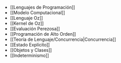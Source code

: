  
- [[Lenguajes de Programación]]
- [[Modelo Computacional]]
- [[Lenguaje Oz]]
- [[Kernel de Oz]]
- [[Evaluación Perezosa]]
- [[Programación de Alto Orden]]
- [[Teoría de Lenguaje/Concurrencia|Concurrencia]]
- [[Estado Explícito]]
- [[Objetos y Clases]]
- [[Indeterminismo]]
